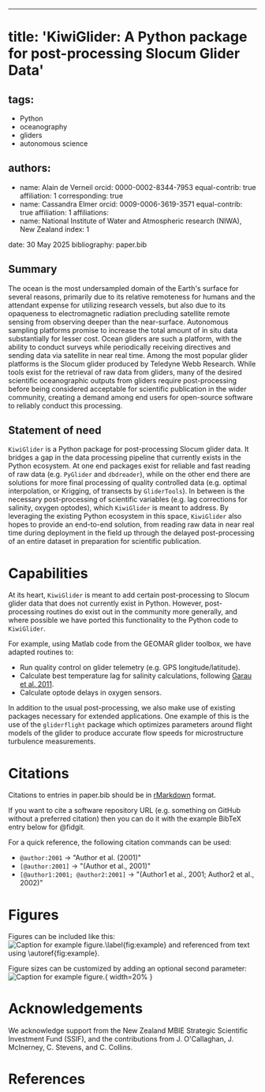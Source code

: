
---
# title: 'KiwiGlider: A Python package for post-processing Slocum Glider Data'

## tags:
  - Python
  - oceanography
  - gliders
  - autonomous science

## authors:
  - name: Alain de Verneil
    orcid: 0000-0002-8344-7953
    equal-contrib: true
    affiliation: 1 <!-- # (Multiple affiliations must be quoted) -->
    corresponding: true
  - name: Cassandra Elmer
    orcid: 0009-0006-3619-3571
    equal-contrib: true <!-- > (This is how you can denote equal contributions between multiple authors) -->
    affiliation: 1
affiliations:
 - name: National Institute of Water and Atmospheric research (NIWA), New Zealand
   index: 1

date: 30 May 2025
bibliography: paper.bib

## Summary

The ocean is the most undersampled domain of the Earth's surface for several
reasons, primarily due to its relative remoteness for humans and the attendant
expense for utilizing research vessels, but also due to its opaqueness to
electromagnetic radiation precluding satellite remote sensing from observing
deeper than the near-surface. Autonomous sampling platforms promise to increase
the total amount of in situ data substantially for lesser cost. Ocean gliders
are such a platform, with the ability to conduct surveys while periodically
receiving directives and sending data via satellite in near real time. Among
the most popular glider platforms is the Slocum glider produced by Teledyne
Webb Research. While tools exist for the retrieval of raw data from gliders,
many of the desired scientific oceanographic outputs from gliders require
post-processing before being considered acceptable for scientific publication
in the wider community, creating a demand among end users for open-source
software to reliably conduct this processing.

## Statement of need

`KiwiGlider` is a Python package for post-processing Slocum glider data. It
bridges a gap in the data processing pipeline that currently exists in the
Python ecosystem. At one end packages exist for reliable and fast
reading of raw data (e.g. `PyGlider` and `dbdreader`), while on the other end
there are solutions for more final processing of quality controlled data (e.g.
optimal interpolation, or Krigging, of transects by `GliderTools`). In between
is the necessary post-processing of scientific variables (e.g. lag corrections
for salinity, oxygen optodes), which `KiwiGlider` is meant to address. By
leveraging the existing Python ecosystem in this space, `KiwiGlider` also hopes
to provide an end-to-end solution, from reading raw data in near real time
during deployment in the field up through the delayed post-processing of an
entire dataset in preparation for scientific publication.

# Capabilities

At its heart, `KiwiGlider` is meant to add certain post-processing to Slocum
glider data that does not currently exist in Python. However, post-processing
routines do exist out in the community more generally, and where possible we
have ported this functionality to the Python code to `KiwiGlider`.

For example, using Matlab code from the GEOMAR glider toolbox, we have adapted
routines to:
  - Run quality control on glider telemetry (e.g. GPS longitude/latitude).
  - Calculate best temperature lag for salinity calculations, following
    [Garau et al. 2011](https://doi.org/10.1175/JTECH-D-10-05030.1).
  - Calculate optode delays in oxygen sensors.

In addition to the usual post-processing, we also make use of existing packages
necessary for extended applications. One example of this is the use of the
`gliderflight` package which optimizes parameters around flight models of the
glider to produce accurate flow speeds for microstructure turbulence
measurements.

# Citations

Citations to entries in paper.bib should be in
[rMarkdown](http://rmarkdown.rstudio.com/authoring_bibliographies_and_citations.html)
format.

If you want to cite a software repository URL (e.g. something on GitHub without a preferred
citation) then you can do it with the example BibTeX entry below for @fidgit.

For a quick reference, the following citation commands can be used:
- `@author:2001`  ->  "Author et al. (2001)"
- `[@author:2001]` -> "(Author et al., 2001)"
- `[@author1:2001; @author2:2001]` -> "(Author1 et al., 2001; Author2 et al., 2002)"

# Figures

Figures can be included like this:
![Caption for example figure.\label{fig:example}](figure.png)
and referenced from text using \autoref{fig:example}.

Figure sizes can be customized by adding an optional second parameter:
![Caption for example figure.](figure.png){ width=20% }

# Acknowledgements

We acknowledge support from the New Zealand MBIE Strategic Scientific Investment
Fund (SSIF), and the contributions from J. O'Callaghan, J. McInerney,
C. Stevens, and C. Collins.

# References
